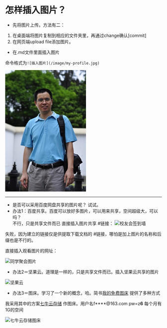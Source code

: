 # 怎样插入图片？
* 先将图片上传。方法有二：
1. 在桌面端将图片复制到相应的文件夹里，再通过change确认[commit]
2. 在网页端upload file添加图片。
* 在.md文件里面插入图片

命令格式为`![插入图片](/image/my-profile.jpg)`

![我的个人照](/image/my-profile.jpg)
***
* 是否可以采用百度网盘共享的图片呢？
试试。
* 办法1：百度共享。百度可以放好多图片，可以用来共享，空间超级大，可以吗？  
不行，只是共享文件而已
直接插入图片共享 #链接：
![校友会签到墙](http://pan.baidu.com/s/1o82XVaM/IMG_2550.JPG)

失败，因为建立的链接仅是供提取下载文档的 #链接，哪怕是加上图片的名称和后缀也是不行的。

直接插入观看图片的网址：

![同学聚会图片](http://pan.baidu.com/disk/home#list/vmode=list&path=%2F00%E6%9C%BA%E6%A2%B0%E4%B9%9D%E4%B8%89%E5%A4%A7%E5%AD%A6%E5%90%8C%E5%AD%A6%E8%81%9A%E4%BC%9A%E7%9B%B8%E7%89%87%2F20120727%E5%A4%A7%E5%AD%A6%E5%90%8C%E5%AD%A6%E5%8D%81%E4%BA%94%E5%B9%B4%E8%81%9A%E4%BC%9A%E7%85%A7%E7%89%87)

* 办法2＝坚果云。道理是一样的，只是共享文件而已。插入坚果云共享的图片

![坚果云](https://www.jianguoyun.com/p/DaYltSUQo92BBhiW7y8)

* 办法3＝图床。学习了一个新的概念，哈。简书[我的免费图床](http://www.jianshu.com/p/710dba8f577b) 提供了多种方式

我采用其中的方案[七牛云存储](https://portal.qiniu.com) 作图床。用户名f****@163.com pw=z**6**  每个月有1G的空间

![七牛云存储图床](http://osvmbb9o3.bkt.clouddn.com/my-profile.jpg)
